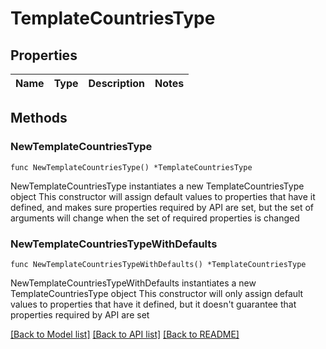 # TemplateCountriesType

## Properties

Name | Type | Description | Notes
------------ | ------------- | ------------- | -------------

## Methods

### NewTemplateCountriesType

`func NewTemplateCountriesType() *TemplateCountriesType`

NewTemplateCountriesType instantiates a new TemplateCountriesType object
This constructor will assign default values to properties that have it defined,
and makes sure properties required by API are set, but the set of arguments
will change when the set of required properties is changed

### NewTemplateCountriesTypeWithDefaults

`func NewTemplateCountriesTypeWithDefaults() *TemplateCountriesType`

NewTemplateCountriesTypeWithDefaults instantiates a new TemplateCountriesType object
This constructor will only assign default values to properties that have it defined,
but it doesn't guarantee that properties required by API are set


[[Back to Model list]](../README.md#documentation-for-models) [[Back to API list]](../README.md#documentation-for-api-endpoints) [[Back to README]](../README.md)


